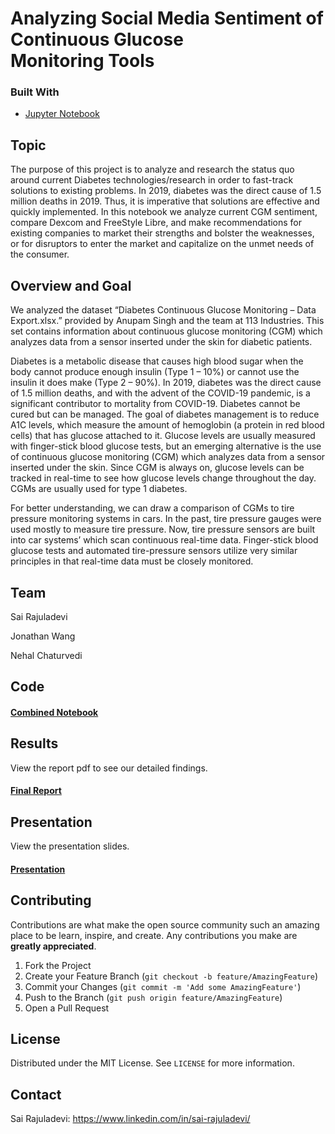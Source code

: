 # Analyzing Social Media Sentiment of Continuous Glucose Monitoring Tools

<!--
*** Thanks for checking out this project. If you have a suggestion
*** that would make this better, please fork the repo and create a pull request
*** or simply open an issue with the tag "enhancement".
-->



### Built With

* [Jupyter Notebook](https://github.com/sr9dc/Continuous_Glucose_Monitoring_Sentiment_Analysis/blob/main/final_notebook.ipynb)



<!-- ABOUT -->
## Topic
The purpose of this project is to analyze and research the status quo around current Diabetes technologies/research in order to fast-track solutions to existing problems. In 2019, diabetes was the direct cause of 1.5 million deaths in 2019. Thus, it is imperative that solutions are effective and quickly implemented. In this notebook we analyze current CGM sentiment, compare Dexcom and FreeStyle Libre, and make recommendations for existing companies to market their strengths and bolster the weaknesses, or for disruptors to enter the market and capitalize on the unmet needs of the consumer.


## Overview and Goal

We analyzed the dataset “Diabetes Continuous Glucose Monitoring – Data Export.xlsx.” provided by Anupam Singh and the team at 113 Industries. This set contains information about continuous glucose monitoring (CGM) which analyzes data from a sensor inserted under the skin for diabetic patients.


Diabetes is a metabolic disease that causes high blood sugar when the body cannot produce enough insulin (Type 1 – 10%) or cannot use the insulin it does make (Type 2 – 90%). In 2019, diabetes was the direct cause of 1.5 million deaths, and with the advent of the COVID-19 pandemic, is a significant contributor to mortality from COVID-19. Diabetes cannot be cured but can be managed. The goal of diabetes management is to reduce A1C levels, which measure the amount of hemoglobin (a protein in red blood cells) that has glucose attached to it. Glucose levels are usually measured with finger-stick blood glucose tests, but an emerging alternative is the use of continuous glucose monitoring (CGM) which analyzes data from a sensor inserted under the skin. Since CGM is always on, glucose levels can be tracked in real-time to see how glucose levels change throughout the day. CGMs are usually used for type 1 diabetes.


For better understanding, we can draw a comparison of CGMs to tire pressure monitoring systems in cars. In the past, tire pressure gauges were used mostly to measure tire pressure. Now, tire pressure sensors are built into car systems’ which scan continuous real-time data. Finger-stick blood glucose tests and automated tire-pressure sensors utilize very similar principles in that real-time data must be closely monitored.



## Team 

Sai Rajuladevi

Jonathan Wang

Nehal Chaturvedi


## Code

#### [Combined Notebook](https://github.com/sr9dc/Continuous_Glucose_Monitoring_Sentiment_Analysis/blob/main/final_notebook.ipynb)



## Results

View the report pdf to see our detailed findings. 


#### [Final Report](https://github.com/sr9dc/Continuous_Glucose_Monitoring_Sentiment_Analysis/blob/main/Final%20Report.pdf)


## Presentation

View the presentation slides. 


#### [Presentation](https://github.com/sr9dc/Continuous_Glucose_Monitoring_Sentiment_Analysis/blob/main/Final%20Presentation.pdf)



<!-- CONTRIBUTING -->
## Contributing

Contributions are what make the open source community such an amazing place to be learn, inspire, and create. Any contributions you make are **greatly appreciated**.

1. Fork the Project
2. Create your Feature Branch (`git checkout -b feature/AmazingFeature`)
3. Commit your Changes (`git commit -m 'Add some AmazingFeature'`)
4. Push to the Branch (`git push origin feature/AmazingFeature`)
5. Open a Pull Request



<!-- LICENSE -->
## License

Distributed under the MIT License. See `LICENSE` for more information.


<!-- CONTACT -->
## Contact

Sai Rajuladevi: https://www.linkedin.com/in/sai-rajuladevi/






